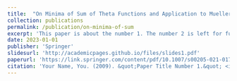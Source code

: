 ```yaml
---
title:  "On Minima of Sum of Theta Functions and Application to Mueller-Ho Conjecture"
collection: publications
permalink: /publication/on-minima-of-sum
excerpt: 'This paper is about the number 1. The number 2 is left for future work.'
date: 2023-01-01
publisher: 'Springer'
slidesurl: 'http://academicpages.github.io/files/slides1.pdf'
paperurl: 'https://link.springer.com/content/pdf/10.1007/s00205-021-01725-5.pdf'
citation: 'Your Name, You. (2009). &quot;Paper Title Number 1.&quot; <i>Journal 1</i>. 1(1).'
---
```


